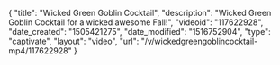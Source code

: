 {
    "title": "Wicked Green Goblin Cocktail",
    "description": "Wicked Green Goblin Cocktail for a wicked awesome Fall!",
    "videoid": "117622928",
    "date_created": "1505421275",
    "date_modified": "1516752904",
    "type": "captivate",
    "layout": "video",
    "url": "\/v\/wickedgreengoblincocktail-mp4\/117622928"
}